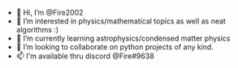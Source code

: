 - 👋 Hi, I’m @Fire2002
- 👀 I’m interested in physics/mathematical topics as well as neat algorithms :)
- 🌱 I’m currently learning astrophysics/condensed matter physics
- 💞️ I’m looking to collaborate on python projects of any kind.
- 📫 I'm available thru discord @Fire#9638

<!---
Fire2002/Fire2002 is a ✨ special ✨ repository because its `README.md` (this file) appears on your GitHub profile.
You can click the Preview link to take a look at your changes.
--->
